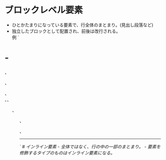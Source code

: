 # ブロックレベル要素
- ひとかたまりになっている要素で、行全体のまとまり。(見出し段落など)
-  独立したブロックとして配置され、前後は改行される。</b><br>
  例
 `
<h1>-<h6>、<p>、<div>、<section>、<table>、<ul>、<ol>、<form>、<hr>
 `
# インライン要素
- 全体ではなく、行の中の一部のまとまり。
- 要素を修飾するタイプのものはインライン要素になる。




